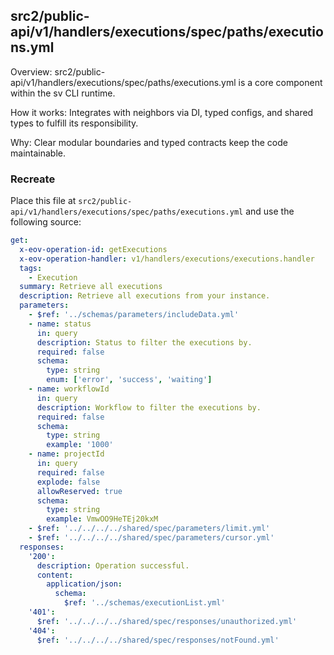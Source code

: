 ## src2/public-api/v1/handlers/executions/spec/paths/executions.yml

Overview: src2/public-api/v1/handlers/executions/spec/paths/executions.yml is a core component within the sv CLI runtime.

How it works: Integrates with neighbors via DI, typed configs, and shared types to fulfill its responsibility.

Why: Clear modular boundaries and typed contracts keep the code maintainable.

### Recreate

Place this file at `src2/public-api/v1/handlers/executions/spec/paths/executions.yml` and use the following source:

```yaml
get:
  x-eov-operation-id: getExecutions
  x-eov-operation-handler: v1/handlers/executions/executions.handler
  tags:
    - Execution
  summary: Retrieve all executions
  description: Retrieve all executions from your instance.
  parameters:
    - $ref: '../schemas/parameters/includeData.yml'
    - name: status
      in: query
      description: Status to filter the executions by.
      required: false
      schema:
        type: string
        enum: ['error', 'success', 'waiting']
    - name: workflowId
      in: query
      description: Workflow to filter the executions by.
      required: false
      schema:
        type: string
        example: '1000'
    - name: projectId
      in: query
      required: false
      explode: false
      allowReserved: true
      schema:
        type: string
        example: VmwOO9HeTEj20kxM
    - $ref: '../../../../shared/spec/parameters/limit.yml'
    - $ref: '../../../../shared/spec/parameters/cursor.yml'
  responses:
    '200':
      description: Operation successful.
      content:
        application/json:
          schema:
            $ref: '../schemas/executionList.yml'
    '401':
      $ref: '../../../../shared/spec/responses/unauthorized.yml'
    '404':
      $ref: '../../../../shared/spec/responses/notFound.yml'

```
